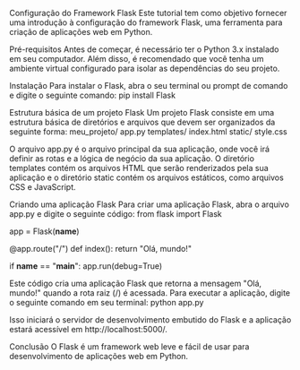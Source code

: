 Configuração do Framework Flask
Este tutorial tem como objetivo fornecer uma introdução à configuração do framework Flask, uma ferramenta para criação de aplicações web em Python.

Pré-requisitos
Antes de começar, é necessário ter o Python 3.x instalado em seu computador. Além disso, é recomendado que você tenha um ambiente virtual configurado para isolar as dependências do seu projeto.

Instalação
Para instalar o Flask, abra o seu terminal ou prompt de comando e digite o seguinte comando:
pip install Flask

Estrutura básica de um projeto Flask
Um projeto Flask consiste em uma estrutura básica de diretórios e arquivos que devem ser organizados da seguinte forma:
meu_projeto/
    app.py
    templates/
        index.html
    static/
        style.css

O arquivo app.py é o arquivo principal da sua aplicação, onde você irá definir as rotas e a lógica de negócio da sua aplicação. O diretório templates contém os arquivos HTML que serão renderizados pela sua aplicação e o diretório static contém os arquivos estáticos, como arquivos CSS e JavaScript.

Criando uma aplicação Flask
Para criar uma aplicação Flask, abra o arquivo app.py e digite o seguinte código:
from flask import Flask

app = Flask(__name__)

@app.route("/")
def index():
    return "Olá, mundo!"

if __name__ == "__main__":
    app.run(debug=True)

Este código cria uma aplicação Flask que retorna a mensagem "Olá, mundo!" quando a rota raiz (/) é acessada. Para executar a aplicação, digite o seguinte comando em seu terminal:
python app.py

Isso iniciará o servidor de desenvolvimento embutido do Flask e a aplicação estará acessível em http://localhost:5000/.

Conclusão
O Flask é um framework web leve e fácil de usar para desenvolvimento de aplicações web em Python.
